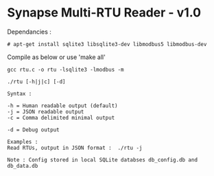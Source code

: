 # Synapse Multi-RTU Reader - v1.0

 Dependancies :

```# apt-get install sqlite3 libsqlite3-dev libmodbus5 libmodbus-dev```

Compile as below or use 'make all'

```gcc rtu.c -o rtu -lsqlite3 -lmodbus -m```

```
./rtu [-h|j|c] [-d]

Syntax :

-h = Human readable output (default)
-j = JSON readable output
-c = Comma delimited minimal output

-d = Debug output

Examples :
Read RTUs, output in JSON format :  ./rtu -j

Note : Config stored in local SQLite databses db_config.db and db_data.db

```
